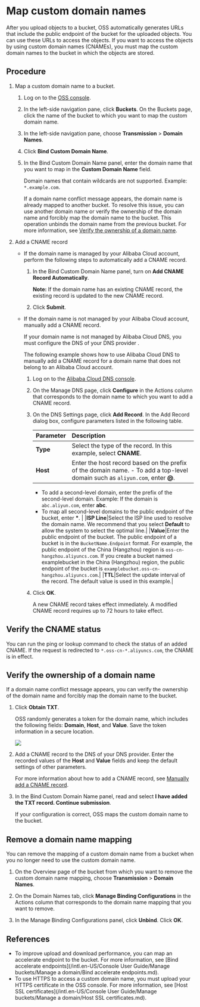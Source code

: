 # Map custom domain names

After you upload objects to a bucket, OSS automatically generates URLs that include the public endpoint of the bucket for the uploaded objects. You can use these URLs to access the objects. If you want to access the objects by using custom domain names \(CNAMEs\), you must map the custom domain names to the bucket in which the objects are stored.

## Procedure

1.  Map a custom domain name to a bucket.

    1.  Log on to the [OSS console](https://oss.console.aliyun.com/).

    2.  In the left-side navigation pane, click **Buckets**. On the Buckets page, click the name of the bucket to which you want to map the custom domain name.

    3.  In the left-side navigation pane, choose **Transmission** \> **Domain Names**.

    4.  Click **Bind Custom Domain Name**.

    5.  In the Bind Custom Domain Name panel, enter the domain name that you want to map in the **Custom Domain Name** field.

        Domain names that contain wildcards are not supported. Example: `*.example.com`.

        If a domain name conflict message appears, the domain name is already mapped to another bucket. To resolve this issue, you can use another domain name or verify the ownership of the domain name and forcibly map the domain name to the bucket. This operation unbinds the domain name from the previous bucket. For more information, see [Verify the ownership of a domain name](#section_n3e_bp4_l5n).

2.  Add a CNAME record

    -   If the domain name is managed by your Alibaba Cloud account, perform the following steps to automatically add a CNAME record.
        1.  In the Bind Custom Domain Name panel, turn on **Add CNAME Record Automatically**.

            **Note:** If the domain name has an existing CNAME record, the existing record is updated to the new CNAME record.

        2.  Click **Submit**.
    -   If the domain name is not managed by your Alibaba Cloud account, manually add a CNAME record.

        If your domain name is not managed by Alibaba Cloud DNS, you must configure the DNS of your DNS provider .

        The following example shows how to use Alibaba Cloud DNS to manually add a CNAME record for a domain name that does not belong to an Alibaba Cloud account.

        1.  Log on to the [Alibaba Cloud DNS console](https://dns.console.aliyun.com/#/dns/domainList).
        2.  On the Manage DNS page, click **Configure** in the Actions column that corresponds to the domain name to which you want to add a CNAME record.
        3.  On the DNS Settings page, click **Add Record**. In the Add Record dialog box, configure parameters listed in the following table.

            |Parameter|Description|
            |:--------|:----------|
            |**Type**|Select the type of the record. In this example, select **CNAME**.|
            |**Host**|Enter the host record based on the prefix of the domain name.             -   To add a top-level domain such as `aliyun.com`, enter **@**.
            -   To add a second-level domain, enter the prefix of the second-level domain. Example: If the domain is `abc.aliyun.com`, enter **abc**.
            -   To map all second-level domains to the public endpoint of the bucket, enter **\***. |
            |**ISP Line**|Select the ISP line used to resolve the domain name. We recommend that you select **Default** to allow the system to select the optimal line.|
            |**Value**|Enter the public endpoint of the bucket. The public endpoint of a bucket is in the `BucketName.Endpoint` format. For example, the public endpoint of the China \(Hangzhou\) region is `oss-cn-hangzhou.aliyuncs.com`. If you create a bucket named examplebucket in the China \(Hangzhou\) region, the public endpoint of the bucket is `examplebucket.oss-cn-hangzhou.aliyuncs.com`.|
            |**TTL**|Select the update interval of the record. The default value is used in this example.|

        4.  Click **OK**.

            A new CNAME record takes effect immediately. A modified CNAME record requires up to 72 hours to take effect.


## Verify the CNAME status

You can run the ping or lookup command to check the status of an added CNAME. If the request is redirected to `*.oss-cn-*.aliyuncs.com`, the CNAME is in effect.

## Verify the ownership of a domain name

If a domain name conflict message appears, you can verify the ownership of the domain name and forcibly map the domain name to the bucket.

1.  Click **Obtain TXT**.

    OSS randomly generates a token for the domain name, which includes the following fields: **Domain**, **Host**, and **Value**. Save the token information in a secure location.

    ![](https://static-aliyun-doc.oss-accelerate.aliyuncs.com/assets/img/en-US/0767549951/p32020.png)

2.  Add a CNAME record to the DNS of your DNS provider. Enter the recorded values of the **Host** and **Value** fields and keep the default settings of other parameters.

    For more information about how to add a CNAME record, see [Manually add a CNAME record](#li_v8f_hvb_9xt).

3.  In the Bind Custom Domain Name panel, read and select **I have added the TXT record. Continue submission**.

    If your configuration is correct, OSS maps the custom domain name to the bucket.


## Remove a domain name mapping

You can remove the mapping of a custom domain name from a bucket when you no longer need to use the custom domain name.

1.  On the Overview page of the bucket from which you want to remove the custom domain name mapping, choose **Transmission** \> **Domain Names**.

2.  On the Domain Names tab, click **Manage Binding Configurations** in the Actions column that corresponds to the domain name mapping that you want to remove.

3.  In the Manage Binding Configurations panel, click **Unbind**. Click **OK**.


## References

-   To improve upload and download performance, you can map an accelerate endpoint to the bucket. For more information, see [Bind accelerate endpoints](/intl.en-US/Console User Guide/Manage buckets/Manage a domain/Bind accelerate endpoints.md).
-   To use HTTPS to access a custom domain name, you must upload your HTTPS certificate in the OSS console. For more information, see [Host SSL certificates](/intl.en-US/Console User Guide/Manage buckets/Manage a domain/Host SSL certificates.md).

